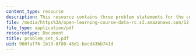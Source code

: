 ```yaml
---
content_type: resource
description: This resource contains three problem statements for the course.
file: /media/https%3A/open-learning-course-data-rc.s3.amazonaws.com/12-742-marine-chemistry-fall-2006/900faf761b138f8046d1becd43bb741d_problem_set_5.pdf
file_type: application/pdf
resourcetype: Document
title: problem_set_5.pdf
uid: 900faf76-1b13-8f80-46d1-becd43bb741d
---
```

